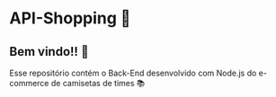 # API-Shopping :rocket:

## Bem vindo!! :wave:

Esse repositório contém o Back-End desenvolvido com Node.js do e-commerce de camisetas de times :books:
